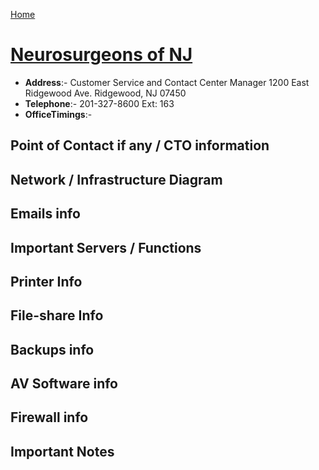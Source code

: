 [Home](../README.md)

# [Neurosurgeons of NJ](https://www.neurosurgeonsofnewjersey.com/)

- **Address**:- Customer Service and Contact Center Manager
1200 East Ridgewood Ave. Ridgewood, NJ 07450
- **Telephone**:- 201-327-8600 Ext: 163
- **OfficeTimings**:-

## Point of Contact if any / CTO information


## Network / Infrastructure Diagram


## Emails info


## Important Servers / Functions


## Printer Info


## File-share Info


## Backups info


## AV Software info


## Firewall info


## Important Notes